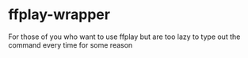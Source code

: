 # ffplay-wrapper
For those of you who want to use ffplay but are too lazy to type out the command every time for some reason

